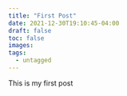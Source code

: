 ```yaml
---
title: "First Post"
date: 2021-12-30T19:10:45-04:00
draft: false
toc: false
images:
tags: 
  - untagged
---
```


This is my first post